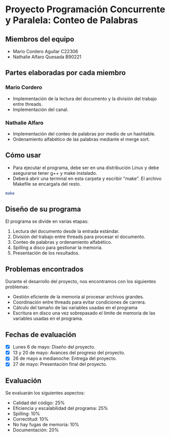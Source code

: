 # Proyecto Programación Concurrente y Paralela: Conteo de Palabras

## Miembros del equipo
- Mario Cordero Aguilar C22306
- Nathalie Alfaro Quesada B90221

## Partes elaboradas por cada miembro
### Mario Cordero
- Implementación de la lectura del documento y la división del trabajo entre threads.
- Implementación del canal.

### Nathalie Alfaro
- Implementación del conteo de palabras por medio de un hashtable.
- Ordenamiento alfabético de las palabras mediante el merge sort.

## Cómo usar
- Para ejecutar el programa, debe ser en una distribución Linux y debe asegurarse tener g++ y make instalado.
- Deberá abrir una terminal en esta carpeta y escribir "make". El archivo Makefile se encargaŕa del resto.

```bash
make
```

## Diseño de su programa
El programa se divide en varias etapas:
1. Lectura del documento desde la entrada estándar.
2. División del trabajo entre threads para procesar el documento.
3. Conteo de palabras y ordenamiento alfabético.
4. Spilling a disco para gestionar la memoria.
5. Presentación de los resultados.

## Problemas encontrados
Durante el desarrollo del proyecto, nos encontramos con los siguientes problemas:
- Gestión eficiente de la memoria al procesar archivos grandes.
- Coordinación entre threads para evitar condiciones de carrera.
- Cálculo del tamaño de las variables usadas en el programa
- Escritura en disco una vez sobrepasado el límite de memoria de las variables usadas en el programa.

## Fechas de evaluación
- [x] Lunes 6 de mayo: Diseño del proyecto.
- [x] 13 y 20 de mayo: Avances del progreso del proyecto.
- [x] 26 de mayo a medianoche: Entrega del proyecto.
- [x] 27 de mayo: Presentación final del proyecto.

## Evaluación
Se evaluarán los siguientes aspectos:
- Calidad del código: 25%
- Eficiencia y escalabilidad del programa: 25%
- Spilling: 10%
- Correctitud: 10%
- No hay fugas de memoria: 10%
- Documentación: 20%
